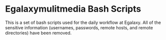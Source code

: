 # Egalaxymulitmedia Bash Scripts

This is a set of bash scripts used for the daily workflow at Egalaxy.
All of the sensitive information (usernames, passwords, remote hosts,
and remote directories) have been removed.
